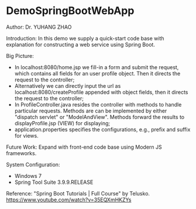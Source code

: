 # DemoSpringBootWebApp

Author: Dr. YUHANG ZHAO

Introduction: 
In this demo we supply a quick-start code base with explanation for constructing a web service using Spring Boot.

Big Picture:
- In localhost:8080/home.jsp we fill-in a form and submit the request, 
  which contains all fields for an user profile object. 
  Then it directs the request to the controller;
- Alternatively we can directly input the url as localhost:8080/createProfile appended with object fields, 
  then it directs the request to the controller;
- In ProfileController.java resides the controller with methods to handle particular requests.
  Methods are can be implemented by either "dispatch servlet" or "ModelAndView".
  Methods forward the results to displayProfile.jsp (VIEW) for displaying;
- application.properties specifies the configurations, e.g., prefix and suffix for views.

Future Work: Expand with front-end code base using Modern JS frameworks.

System Configuration:
- Windows 7
- Spring Tool Suite 3.9.9.RELEASE

Reference: "Spring Boot Tutorials | Full Course" by Telusko. https://www.youtube.com/watch?v=35EQXmHKZYs
